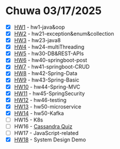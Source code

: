 # Chuwa 03/17/2025

* [x] [HW1](./Short%20Questions/HW1.md) - hw1-java&oop
* [x] [HW2](./Short%20Questions/HW2.md) - hw21-exception&enum&collection
* [x] [HW3](./Short%20Questions/HW3.md) - hw23-java8
* [x] [HW4](./Short%20Questions/HW4.md) - hw24-multiThreading
* [x] [HW5](./Short%20Questions/HW5.md) - hw30-DB&REST-APIs
* [x] [HW6](./Short%20Questions/HW6.md) - hw40-springboot-post
* [x] [HW7](./Short%20Questions/HW7.md) - hw41-springboot-CRUD
* [x] [HW8](./Short%20Questions/HW8.md) - hw42-Spring-Data
* [x] [HW9](./Short%20Questions/HW9.md) - hw43-Spring-Basic
* [x] [HW10](./Short%20Questions/HW10.md) - hw44-Spring-MVC
* [x] [HW11](./Short%20Questions/HW11.md) - hw45-SpringSecurity
* [x] [HW12](./Short%20Questions/HW12.md) - hw46-testing
* [x] [HW13](./Short%20Questions/HW13.md) - hw50-microservice
* [x] [HW14](./Short%20Questions/HW14.md) - hw50-Kafka
* [ ] HW15 - K8s
* [ ] HW16 - [Cassandra Quiz](https://forms.gle/dika3ddN4LNnMKAL6)
* [ ] HW17 - JavaScript-related
* [x] [HW18](./Short%20Questions/HW18.md) - System Design Demo